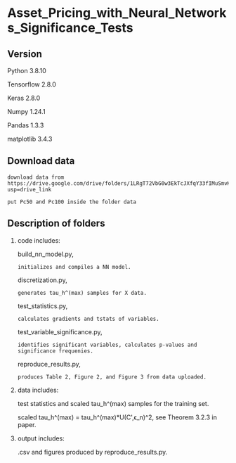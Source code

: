 # Asset_Pricing_with_Neural_Networks_Significance_Tests

## Version

Python 3.8.10

Tensorflow 2.8.0

Keras 2.8.0

Numpy 1.24.1

Pandas 1.3.3

matplotlib 3.4.3

## Download data

    download data from https://drive.google.com/drive/folders/1LRgT72VbG0w3EkTcJXfqY33fIMuSmvKX?usp=drive_link

    put Pc50 and Pc100 inside the folder data

## Description of folders     

1. code includes:

    build_nn_model.py,
       
       initializes and compiles a NN model.

    discretization.py,

       generates tau_h^(max) samples for X data.

    test_statistics.py,

       calculates gradients and tstats of variables.

    test_variable_significance.py,

       identifies significant variables, calculates p-values and significance frequenies.

    reproduce_results.py,

       produces Table 2, Figure 2, and Figure 3 from data uploaded.

3. data includes:

    test statistics and scaled tau_h^(max) samples for the training set.

    scaled tau_h^(max) = tau_h^(max)*U(C',ϵ_n)^2, see Theorem 3.2.3 in paper.

4. output includes:

    .csv and figures produced by reproduce_results.py.
